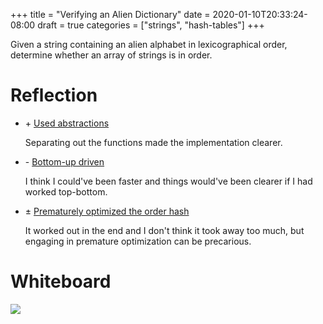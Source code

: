 +++
title = "Verifying an Alien Dictionary"
date = 2020-01-10T20:33:24-08:00
draft = true
categories = ["strings", "hash-tables"]
+++

Given a string containing an alien alphabet in lexicographical order, determine whether an array of strings is in order.

# Reflection

* \+ [Used abstractions](/notes/problem-solving/#use-abstractions)

    Separating out the functions made the implementation clearer.

* \- [Bottom-up driven](/notes/problem-solving/#work-top-bottom)

    I think I could've been faster and things would've been clearer if I had worked top-bottom.

* ± [Prematurely optimized the order hash](/notes/problem-solving/#premature-optimization)

    It worked out in the end and I don't think it took away too much, but engaging in premature optimization can be precarious.

# Whiteboard

![](/images/problems/verifying-an-alien-dictionary.png)